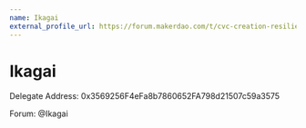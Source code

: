 ```yaml
---
name: Ikagai
external_profile_url: https://forum.makerdao.com/t/cvc-creation-resiliency-cvc/20353
---
```


# Ikagai
Delegate Address: 0x3569256F4eFa8b7860652FA798d21507c59a3575

Forum: @Ikagai
